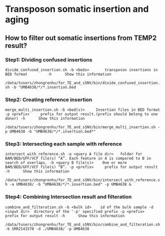 # Transposon somatic insertion and aging

## How to filter out somatic insertions from TEMP2 result?
### Step1: Dividing confused insertions
`divide_confused_insertion.sh
        -b <beds>       transposon insertions in BED format        
        -h      Show this information`

`/data/tusers/zhongrenhu/for_TE_and_sSNV/bin/divide_confused_insertion.sh -b "UMB4638/*/*.insertion.bed`

### Step2: Creating reference insertion
`merge_multi_insertion.sh
        -b <bed(s)>     Insertion files in BED format
        -p <prefix>     prefix for output result.(prefix should belong to one donor)
        -h      Show this information`

`/data/tusers/zhongrenhu/for_TE_and_sSNV/bin/merge_multi_insertion.sh -p UMB4638 -b "UMB4638/*/*.insertion.bed*"`

### Step3: Intersecting each sample with reference
`intersect_with_reference.sh
        -a <query A file dir>   folder for BAM/BED/GFF/VCF file(s) “A”. Each feature in A is compared to B in search of overlaps.
        -b <query B file(s)>    One or more BAM/BED/GFF/VCF file(s) “B”.
        -p <prefix>     prefix for output result
        -h      Show this information`

`/data/tusers/zhongrenhu/for_TE_and_sSNV/bin/intersect_with_reference.sh -a UMB4638/ -b "UMB4638/*/*.insertion.bed" -p UMB4638 &`

### Step4: Combining Intersection result and filteration
`combine_and_filteration.sh
        -b <bulk id>    id of the bulk sample
        -d <input dir>  directory of the '-p' specified prefix
        -p <prefix>     prefix for output result
        -h      Show this information`

`/data/tusers/zhongrenhu/for_TE_and_sSNV/bin/combine_and_filteration.sh -b SRR2141570 -d ./UMB4638/ -p UMB4638`
